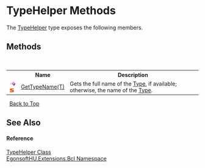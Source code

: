 # TypeHelper Methods
 

The <a href="T_EgonsoftHU_Extensions_Bcl_TypeHelper.md">TypeHelper</a> type exposes the following members.


## Methods
&nbsp;<table><tr><th></th><th>Name</th><th>Description</th></tr><tr><td>![Public method](media/pubmethod.gif "Public method")![Static member](media/static.gif "Static member")</td><td><a href="M_EgonsoftHU_Extensions_Bcl_TypeHelper_GetTypeName__1.md">GetTypeName(T)</a></td><td>
Gets the full name of the <a href="https://learn.microsoft.com/dotnet/api/system.type" target="_blank" rel="noopener noreferrer">Type</a>, if available; otherwise, the name of the <a href="https://learn.microsoft.com/dotnet/api/system.type" target="_blank" rel="noopener noreferrer">Type</a>.</td></tr></table>&nbsp;
<a href="#typehelper-methods">Back to Top</a>

## See Also


#### Reference
<a href="T_EgonsoftHU_Extensions_Bcl_TypeHelper.md">TypeHelper Class</a><br /><a href="N_EgonsoftHU_Extensions_Bcl.md">EgonsoftHU.Extensions.Bcl Namespace</a><br />
